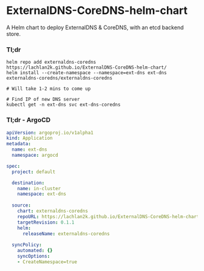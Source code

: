 # ExternalDNS-CoreDNS-helm-chart

A Helm chart to deploy ExternalDNS & CoreDNS, with an etcd backend store.

### Tl;dr

```
helm repo add externaldns-coredns https://lachlan2k.github.io/ExternalDNS-CoreDNS-helm-chart/
helm install --create-namespace --namespace=ext-dns ext-dns externaldns-coredns/externaldns-coredns

# Will take 1-2 mins to come up

# Find IP of new DNS server
kubectl get -n ext-dns svc ext-dns-coredns
```

### Tl;dr - ArgoCD

```yaml
apiVersion: argoproj.io/v1alpha1
kind: Application
metadata:
  name: ext-dns
  namespace: argocd

spec:
  project: default

  destination:
    name: in-cluster
    namespace: ext-dns
    
  source:
    chart: externaldns-coredns
    repoURL: https://lachlan2k.github.io/ExternalDNS-CoreDNS-helm-chart/
    targetRevision: 0.1.1
    helm:
      releaseName: externaldns-coredns
                      
  syncPolicy:
    automated: {}
    syncOptions:
    - CreateNamespace=true
```